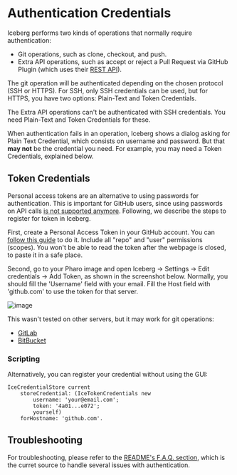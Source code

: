 
# Authentication Credentials

Iceberg performs two kinds of operations that normally require authentication:
- Git operations, such as clone, checkout, and push. 
- Extra API operations, such as accept or reject a Pull Request via GitHub Plugin (which uses their [REST API](https://developer.github.com/v3/)).

The git operation will be authenticated depending on the chosen protocol (SSH or HTTPS). For SSH, only SSH credentials can be used, but for HTTPS, you have two options: Plain-Text and Token Credentials.

The Extra API operations can't be authenticated with SSH credentials.
You need Plain-Text and Token Credentials for these.

When authentication fails in an operation, Iceberg shows a dialog asking for Plain Text Credential, which consists on username and password. But that **may not** be the credential you need. For example, you may need a Token Credentials, explained below.

## Token Credentials

Personal access tokens are an alternative to using passwords for authentication. This is important for GitHub users, since using passwords on API calls [is not supported anymore](https://developer.github.com/changes/2/#--deprecating-password-authentication). Following, we describe the steps to register for token in Iceberg.

First, create a Personal Access Token in your GitHub account. 
You can [follow this guide](https://docs.github.com/en/free-pro-team@latest/github/authenticating-to-github/creating-a-personal-access-token) to do it.
Include all "repo" and "user" permissions (scopes).
You won't be able to read the token after the webpage is closed, to paste it in a safe place.

Second, go to your Pharo image and open Iceberg -> Settings -> Edit credentials -> Add Token, as shown in the screenshot below. 
Normally, you should fill the 'Username' field with your email. 
Fill the Host field with 'github.com' to use the token for that server.

![image](images/token-credentials.png)

This wasn't tested on other servers, but it may work for git operations:
- [GitLab](https://docs.gitlab.com/ee/user/profile/personal_access_tokens.html)
- [BitBucket](https://confluence.atlassian.com/bitbucketserver/personal-access-tokens-939515499.html)

### Scripting

Alternatively, you can register your credential without using the GUI:

```Smalltalk
IceCredentialStore current
	storeCredential: (IceTokenCredentials new
		username: 'your@email.com';
		token: '4a01...e072';
		yourself) 
	forHostname: 'github.com'.
```

## Troubleshooting

For troubleshooting, please refer to the [README's F.A.Q. section](https://github.com/pharo-vcs/iceberg#faq), which is the curret source to handle several issues with authentication.

